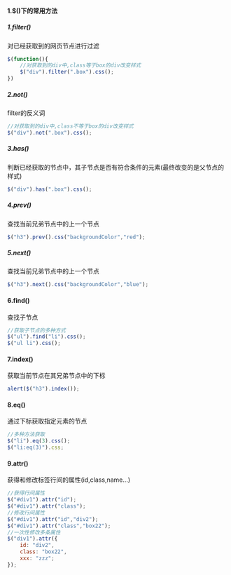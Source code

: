 #### 1.$()下的常用方法
##### 1.filter()
对已经获取到的网页节点进行过滤
```javascript
$(function(){
    //对获取到的div中,class等于box的div改变样式
    $("div").filter(".box").css();
})
```
##### 2.not()
filter的反义词
```javascript
//对获取到的div中,class不等于box的div改变样式
$("div").not(".box").css();
```
##### 3.has()
判断已经获取的节点中，其子节点是否有符合条件的元素(最终改变的是父节点的样式)
```javascript
$("div").has(".box").css();
```
##### 4.prev()
查找当前兄弟节点中的上一个节点
```javascript
$("h3").prev().css("backgroundColor","red");
```
##### 5.next()
查找当前兄弟节点中的上一个节点
```javascript
$("h3").next().css("backgroundColor","blue");
```
#### 6.find()
查找子节点
```javascript
//获取子节点的多种方式
$("ul").find("li").css();
$("ul li").css();
```
#### 7.index()
获取当前节点在其兄弟节点中的下标
```javascript
alert($("h3").index());
```
#### 8.eq()
通过下标获取指定元素的节点
```javascript
//多种方法获取
$("li").eq(3).css();
$("li:eq(3)").css;
```
#### 9.attr()
获得和修改标签行间的属性(id,class,name...)
```javascript
//获得行间属性
$("#div1").attr("id");
$("#div1").attr("class");
//修改行间属性
$("#div1").attr("id","div2");
$("#div1").attr("class","box22");
//一次性修改多条属性
$("div1").attr({
    id: "div2",
    class: "box22",
    xxx: "zzz";
});
```